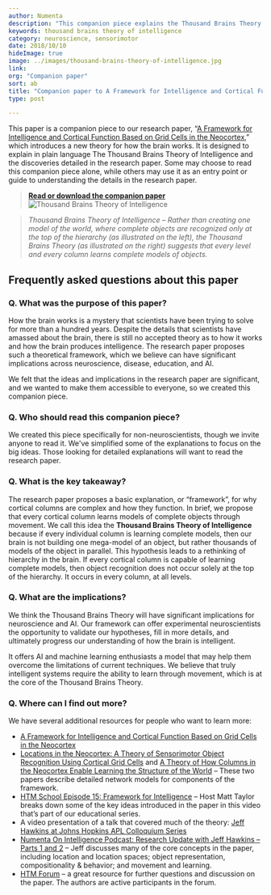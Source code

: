 ```yaml
---
author: Numenta
description: "This companion piece explains the Thousand Brains Theory of Intelligence, one of the big ideas introduced in the October 2018 research paper A Framework for Intelligence and Cortical Function Based on Grid Cells in the Neocortex by Jeff Hawkins, Marcus Lewis, Scott Purdy, Mirko Klukas, and Subutai Ahmad.  Written by non-neuroscientists, it can be read as a standalone piece or as a primer for the full research paper."
keywords: thousand brains theory of intelligence
category: neuroscience, sensorimotor
date: 2018/10/10
hideImage: true
image: ../images/thousand-brains-theory-of-intelligence.jpg
link:
org: "Companion paper"
sort: ab
title: "Companion paper to A Framework for Intelligence and Cortical Function Based on Grid Cells in the Neocortex"
type: post

---
```



This paper is a companion piece to our research paper, “[A Framework for Intelligence and Cortical Function Based on Grid Cells in the Neocortex](/neuroscience-research/research-publications/papers/a-framework-for-intelligence-and-cortical-function-based-on-grid-cells-in-the-neocortex/),” which introduces a new theory for how the brain works.  It is designed to explain in plain language The Thousand Brains Theory of Intelligence and the discoveries detailed in the research paper.  Some may choose to read this companion piece alone, while others may use it as an entry point or guide to understanding the details in the research paper.

> **[Read or download the companion paper](/assets/pdf/research-publications/papers/Companion-paper-to-A-Framework-for-Intelligence-and-Cortical-Function-Based-on-Grid-Cells-in-the-Neocortex.pdf)**
<br>![Thousand Brains Theory of Intelligence](../images/thousand-brains-theory-of-intelligence.jpg)</br>

> *Thousand Brains Theory of Intelligence – Rather than creating one model of the world, where complete objects are recognized only at the top of the hierarchy (as illustrated on the left), the Thousand Brains Theory (as illustrated on the right) suggests that every level and every column learns complete models of objects.*

## Frequently asked questions about this paper

### Q. What was the purpose of this paper?
How the brain works is a mystery that scientists have been trying to solve for more than a hundred years.  Despite the details that scientists have amassed about the brain, there is still no accepted theory as to how it works and how the brain produces intelligence.  The research paper proposes such a theoretical framework, which we believe can have significant implications across neuroscience, disease, education, and AI.  

We felt that the ideas and implications in the research paper are significant, and we wanted to make them accessible to everyone, so we created this companion piece.

### Q. Who should read this companion piece?
We created this piece specifically for non-neuroscientists, though we invite anyone to read it. We've simplified some of the explanations to focus on the big ideas. Those looking for detailed explanations will want to read the research paper.

### Q. What is the key takeaway?
The research paper proposes a basic explanation, or “framework”, for why cortical columns are complex and how they function. In brief, we propose that every cortical column learns models of complete objects through movement.  We call this idea the **Thousand Brains Theory of Intelligence** because if every individual column is learning complete models, then our brain is not building one mega-model of an object, but rather thousands of models of the object in parallel. This hypothesis leads to a rethinking of hierarchy in the brain. If every cortical column is capable of learning complete models, then object recognition does not occur solely at the top of the hierarchy. It occurs in every column, at all levels.  

### Q. What are the implications?
We think the Thousand Brains Theory will have significant implications for neuroscience and AI.  Our framework can offer experimental neuroscientists the opportunity to validate our hypotheses, fill in more details, and ultimately progress our understanding of how the brain is intelligent.

It offers AI and machine learning enthusiasts a model that may help them overcome the limitations of current techniques.  We believe that truly intelligent systems require the ability to learn through movement, which is at the core of the Thousand Brains Theory.

### Q. Where can I find out more?
We have several additional resources for people who want to learn more:
* [A Framework for Intelligence and Cortical Function Based on Grid Cells in the Neocortex](/neuroscience-research/research-publications/papers/a-framework-for-intelligence-and-cortical-function-based-on-grid-cells-in-the-neocortex/)
* [Locations in the Neocortex: A Theory of Sensorimotor Object Recognition Using Cortical Grid Cells](/neuroscience-research/research-publications/papers/locations-in-the-neocortex-a-theory-of-sensorimotor-object-recognition-using-cortical-grid-cells/) and [A Theory of How Columns in the Neocortex Enable Learning the Structure of the World](/neuroscience-research/research-publications/papers/a-theory-of-how-columns-in-the-neocortex-enable-learning-the-structure-of-the-world/) – These two papers describe detailed network models for components of the framework.
* [HTM School Episode 15: Framework for Intelligence](https://www.youtube.com/watch?v=LNRZD9YJCdI) – Host Matt Taylor breaks down some of the key ideas introduced in the paper in this video that’s part of our educational series.
* A video presentation of a talk that covered much of the theory: [Jeff Hawkins at Johns Hopkins APL Colloquium Series](/resources/videos/jeff-hawkins-johns-hopkins-apl-talk/)
* [Numenta On Intelligence Podcast: Research Update with Jeff Hawkins – Parts 1 and 2](/resources/numenta-on-intelligence-podcast/episode-1-research-update-with-Jeff-Hawkins-part-1/) – Jeff discusses many of the core concepts in the paper, including location and location spaces; object representation, compositionality & behavior; and movement and learning.
* [HTM Forum]( https://discourse.numenta.org/) – a great resource for further questions and discussion on the paper.  The authors are active participants in the forum.
